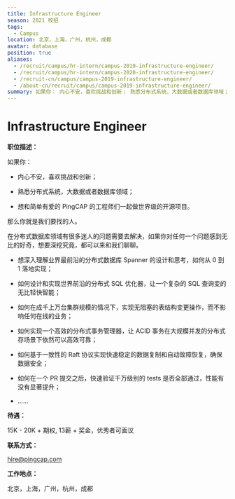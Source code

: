 ```yaml
---
title: Infrastructure Engineer
season: 2021 校招 
tags:
  - Campus
location: 北京，上海，广州，杭州，成都
avatar: database
position: true
aliases:
  - /recruit/campus/hr-intern/campus-2019-infrastructure-engineer/
  - /recruit/campus/hr-intern/campus-2020-infrastructure-engineer/
  - /recruit-cn/campus/campus-2019-infrastructure-engineer/
  - /about-cn/recruit/campus/campus-2019-infrastructure-engineer/
summary: 如果你： 内心不安，喜欢挑战和创新； 熟悉分布式系统，大数据或者数据库领域； 想和简单有爱的 PingCAP 的工程师们一起做世界级的开源项目。 那么你就是我们要找的人。 
---
```


# Infrastructure Engineer

**职位描述：**

如果你： 

- 内心不安，喜欢挑战和创新；
 
- 熟悉分布式系统，大数据或者数据库领域； 

- 想和简单有爱的 PingCAP 的工程师们一起做世界级的开源项目。 
  
那么你就是我们要找的人。 
  
在分布式数据库领域有很多迷人的问题需要去解决，如果你对任何一个问题感到无比的好奇，想要深挖究竟，都可以来和我们聊聊。  

- 想深入理解业界最前沿的分布式数据库 Spanner 的设计和思考，如何从 0 到 1 落地实现； 

- 如何设计和实现世界前沿的分布式 SQL 优化器，让一个复杂的 SQL 查询变的无比轻快智能；
 
- 如何在成千上万台集群规模的情况下，实现无阻塞的表结构变更操作，而不影响任何在线的业务；

- 如何实现一个高效的分布式事务管理器，让 ACID 事务在大规模并发的分布式存场景下依然可以高效可靠；

- 如何基于一致性的 Raft 协议实现快速稳定的数据复制和自动故障恢复，确保数据安全；

- 如何在一个 PR 提交之后，快速验证千万级别的 tests 是否全部通过，性能有没有显著提升； 

- ......

**待遇：**

15K - 20K + 期权, 13薪 + 奖金，优秀者可面议

**联系方式：**

hire@pingcap.com

**工作地点：**

北京，上海，广州，杭州，成都
